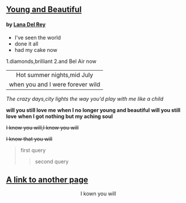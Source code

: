 ## [Young and Beautiful](https://baike.baidu.com/item/Young%20and%20Beautiful/2587170?fr=aladdin)
#### by [Lana Del Rey](https://baike.baidu.com/item/%E6%9D%8E%E7%99%BD/1043?fr=aladdin)

* I've seen the world
* done it all
* had my cake now

1.diamonds,brilliant
2.and Bel Air now

|                                  |
| :------------------------------: |
|    Hot summer nights,mid July    |
| when you and I were forever wild |

*The crazy days,city lights*
*the way you'd play with me like a child*

**will you still love me**
**when I no longer young and beautiful**
**will you still love**
**when I got nothing but my aching soul**

~~I know you will,I know you will~~

~~I know that you will~~

>first query
>>second query

## [A link to another page](Picture.md)
<center>I kown you will</center>

